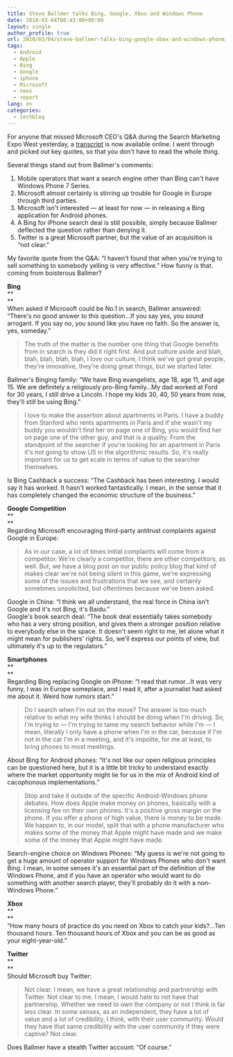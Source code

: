 ```yaml
---
title: Steve Ballmer talks Bing, Google, Xbox and Windows Phone
date: 2010-03-04T00:43:00+00:00
layout: single
author_profile: true
url: 2010/03/04/steve-ballmer-talks-bing-google-xbox-and-windows-phone/
tags:
  - Android
  - Apple
  - Bing
  - Google
  - iphone
  - Microsoft
  - news
  - report
lang: en
categories: 
  - techblog
---
```

For anyone that missed Microsoft CEO's Q&A during the Search Marketing Expo West yesterday, a [transcript](http://www.microsoft.com/presspass/exec/steve/2010/03-02SMXWest.mspx) is now available online. I went through and picked out key quotes, so that you don't have to read the whole thing.

Several things stand out from Ballmer's comments:

  1. Mobile operators that want a search engine other than Bing can't have Windows Phone 7 Series.
  2. Microsoft almost certainly is stirring up trouble for Google in Europe through third parties.
  3. Microsoft isn't interested — at least for now — in releasing a Bing application for Android phones.
  4. A Bing for iPhone search deal is still possible, simply because Ballmer deflected the question rather than denying it.
  5. Twitter is a great Microsoft partner, but the value of an acquisition is “not clear.”

My favorite quote from the Q&A: “I haven't found that when you're trying to sell something to somebody yelling is very effective.” How funny is that. coming from boisterous Ballmer?

**Bing**  
**  
**  
When asked if Microsoft could be No.1 in search, Ballmer answered: “There's no good answer to this question…If you say yes, you sound arrogant. If you say no, you sound like you have no faith. So the answer is, yes, someday.”

> The truth of the matter is the number one thing that Google benefits from in search is they did it right first. And put culture aside and blah, blah, blah, blah, blah, I love our culture, I think we've got great people, they're innovative, they're doing great things, but we started later.

Ballmer's Binging family: “We have Bing evangelists, age 18, age 11, and age 15. We are definitely a religiously pro-Bing family…My dad worked at Ford for 30 years, I still drive a Lincoln. I hope my kids 30, 40, 50 years from now, they'll still be using Bing.”

> I love to make the assertion about apartments in Paris. I have a buddy from Stanford who rents apartments in Paris and if she wasn't my buddy you wouldn't find her on page one of Bing, you would find her on page one of the other guy, and that is a quality. From the standpoint of the searcher if you're looking for an apartment in Paris it's not going to show US in the algorithmic results. So, it's really important for us to get scale in terms of value to the searcher themselves.

Is Bing Cashback a success: “The Cashback has been interesting. I would say it has worked. It hasn't worked fantastically. I mean, in the sense that it has completely changed the economic structure of the business.”

**Google Competition**  
**  
**  
Regarding Microsoft encouraging third-party antitrust complaints against Google in Europe:

> As in our case, a lot of times initial complaints will come from a competitor. We're clearly a competitor, there are other competitors, as well. But, we have a blog post on our public policy blog that kind of makes clear we're not being silent in this game, we're expressing some of the issues and frustrations that we see, and certainly sometimes unsolicited, but oftentimes because we've been asked.

Google in China: “I think we all understand, the real force in China isn't Google and it's not Bing, it's Baidu.”  
Google's book search deal: “The book deal essentially takes somebody who has a very strong position, and gives them a stronger position relative to everybody else in the space. It doesn't seem right to me, let alone what it might mean for publishers' rights. So, we'll express our points of view, but ultimately it's up to the regulators.”

**Smartphones**  
**  
**  
Regarding Bing replacing Google on iPhone: “I read that rumor…It was very funny, I was in Europe someplace, and I read it, after a journalist had asked me about it. Weird how rumors start.”

> Do I search when I'm out on the move? The answer is too much relative to what my wife thinks I should be doing when I'm driving. So, I'm trying to — I'm trying to tame my search behavior while I'm — I mean, literally I only have a phone when I'm in the car, because if I'm not in the car I'm in a meeting, and it's impolite, for me at least, to bring phones to most meetings.

About Bing for Android phones: “It's not like our open religious principles can be questioned here, but it is a little bit tricky to understand exactly where the market opportunity might lie for us in the mix of Android kind of cacophonous implementations.”

> Stop and take it outside of the specific Android-Windows phone debates. How does Apple make money on phones, basically with a licensing fee on their own phones. It's a positive gross margin on the phone. If you offer a phone of high value, there is money to be made. We happen to, in our model, split that with a phone manufacturer who makes some of the money that Apple might have made and we make some of the money that Apple might have made.

Search-engine choice on Windows Phones: “My guess is we're not going to get a huge amount of operator support for Windows Phones who don't want Bing. I mean, in some senses it's an essential part of the definition of the Windows Phone, and if you have an operator who would want to do something with another search player, they'll probably do it with a non-Windows Phone.”

**Xbox**  
**  
**  
“How many hours of practice do you need on Xbox to catch your kids?…Ten thousand hours. Ten thousand hours of Xbox and you can be as good as your eight-year-old.”

**Twitter**  
**  
**  
Should Microsoft buy Twitter:

> Not clear. I mean, we have a great relationship and partnership with Twitter. Not clear to me. I mean, I would hate to not have that partnership. Whether we need to own the company or not I think is far less clear. In some senses, as an independent, they have a lot of value and a lot of credibility, I think, with their user community. Would they have that same credibility with the user community if they were captive? Not clear.

Does Ballmer have a stealth Twitter account: “Of course.”